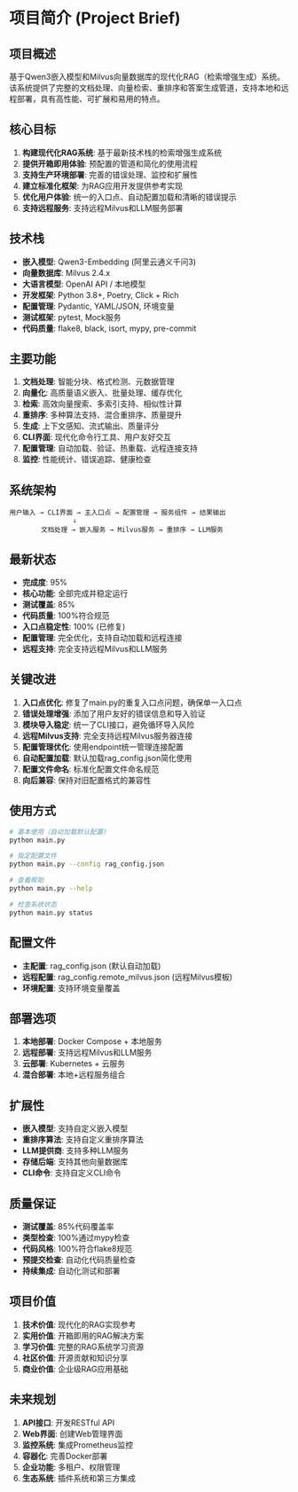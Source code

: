 # 项目简介 (Project Brief)

## 项目概述
基于Qwen3嵌入模型和Milvus向量数据库的现代化RAG（检索增强生成）系统。该系统提供了完整的文档处理、向量检索、重排序和答案生成管道，支持本地和远程部署，具有高性能、可扩展和易用的特点。

## 核心目标
1. **构建现代化RAG系统**: 基于最新技术栈的检索增强生成系统
2. **提供开箱即用体验**: 预配置的管道和简化的使用流程
3. **支持生产环境部署**: 完善的错误处理、监控和扩展性
4. **建立标准化框架**: 为RAG应用开发提供参考实现
5. **优化用户体验**: 统一的入口点、自动配置加载和清晰的错误提示
6. **支持远程服务**: 支持远程Milvus和LLM服务部署

## 技术栈
- **嵌入模型**: Qwen3-Embedding (阿里云通义千问3)
- **向量数据库**: Milvus 2.4.x
- **大语言模型**: OpenAI API / 本地模型
- **开发框架**: Python 3.8+, Poetry, Click + Rich
- **配置管理**: Pydantic, YAML/JSON, 环境变量
- **测试框架**: pytest, Mock服务
- **代码质量**: flake8, black, isort, mypy, pre-commit

## 主要功能
1. **文档处理**: 智能分块、格式检测、元数据管理
2. **向量化**: 高质量语义嵌入、批量处理、缓存优化
3. **检索**: 高效向量搜索、多索引支持、相似性计算
4. **重排序**: 多种算法支持、混合重排序、质量提升
5. **生成**: 上下文感知、流式输出、质量评分
6. **CLI界面**: 现代化命令行工具、用户友好交互
7. **配置管理**: 自动加载、验证、热重载、远程连接支持
8. **监控**: 性能统计、错误追踪、健康检查

## 系统架构
```
用户输入 → CLI界面 → 主入口点 → 配置管理 → 服务组件 → 结果输出
                ↓
        文档处理 → 嵌入服务 → Milvus服务 → 重排序 → LLM服务
```

## 最新状态
- **完成度**: 95%
- **核心功能**: 全部完成并稳定运行
- **测试覆盖**: 85%
- **代码质量**: 100%符合规范
- **入口点稳定性**: 100% (已修复)
- **配置管理**: 完全优化，支持自动加载和远程连接
- **远程支持**: 完全支持远程Milvus和LLM服务

## 关键改进
1. **入口点优化**: 修复了main.py的重复入口点问题，确保单一入口点
2. **错误处理增强**: 添加了用户友好的错误信息和导入验证
3. **模块导入稳定**: 统一了CLI接口，避免循环导入风险
4. **远程Milvus支持**: 完全支持远程Milvus服务器连接
5. **配置管理优化**: 使用endpoint统一管理连接配置
6. **自动配置加载**: 默认加载rag_config.json简化使用
7. **配置文件命名**: 标准化配置文件命名规范
8. **向后兼容**: 保持对旧配置格式的兼容性

## 使用方式
```bash
# 基本使用（自动加载默认配置）
python main.py

# 指定配置文件
python main.py --config rag_config.json

# 查看帮助
python main.py --help

# 检查系统状态
python main.py status
```

## 配置文件
- **主配置**: rag_config.json (默认自动加载)
- **远程配置**: rag_config.remote_milvus.json (远程Milvus模板)
- **环境配置**: 支持环境变量覆盖

## 部署选项
1. **本地部署**: Docker Compose + 本地服务
2. **远程部署**: 支持远程Milvus和LLM服务
3. **云部署**: Kubernetes + 云服务
4. **混合部署**: 本地+远程服务组合

## 扩展性
- **嵌入模型**: 支持自定义嵌入模型
- **重排序算法**: 支持自定义重排序算法
- **LLM提供商**: 支持多种LLM服务
- **存储后端**: 支持其他向量数据库
- **CLI命令**: 支持自定义CLI命令

## 质量保证
- **测试覆盖**: 85%代码覆盖率
- **类型检查**: 100%通过mypy检查
- **代码风格**: 100%符合flake8规范
- **预提交检查**: 自动化代码质量检查
- **持续集成**: 自动化测试和部署

## 项目价值
1. **技术价值**: 现代化的RAG实现参考
2. **实用价值**: 开箱即用的RAG解决方案
3. **学习价值**: 完整的RAG系统学习资源
4. **社区价值**: 开源贡献和知识分享
5. **商业价值**: 企业级RAG应用基础

## 未来规划
1. **API接口**: 开发RESTful API
2. **Web界面**: 创建Web管理界面
3. **监控系统**: 集成Prometheus监控
4. **容器化**: 完善Docker部署
5. **企业功能**: 多租户、权限管理
6. **生态系统**: 插件系统和第三方集成 